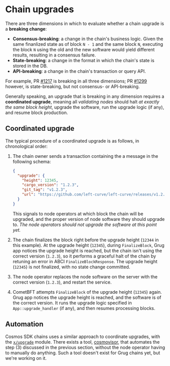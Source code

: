 # Chain upgrades

There are three dimensions in which to evaluate whether a chain upgrade is a **breaking change**:

- **Consensus-breaking**: a change in the chain's business logic. Given the same finanlized state as of block `N - 1` and the same block `N`, executing the block `N` using the old and the new software would yield different results, resulting in a consensus failure.
- **State-breaking**: a change in the format in which the chain's state is stored in the DB.
- **API-breaking**: a change in the chain's transaction or query API.

For example, PR [#1217](https://github.com/left-curve/left-curve/pull/1217) is breaking in all three dimensions; PR [#1299](https://github.com/left-curve/left-curve/pull/1299) however, is state-breaking, but not consensus- or API-breaking.

Generally speaking, an upgrade that is breaking in any dimension requires a **coordinated upgrade**, meaning all _validating nodes_ should halt _at exactly the same block height_, upgrade the software, run the upgrade logic (if any), and resume block production.

## Coordinated upgrade

The typical procedure of a coordinated upgrade is as follows, in chronological order:

1. The chain owner sends a transaction containing the a message in the following schema:

   ```json
   {
     "upgrade": {
       "height": 12345,
       "cargo_version": "1.2.3",
       "git_tag": "v1.2.3",
       "url": "https://github.com/left-curve/left-curve/releases/v1.2.3"
     }
   }
   ```

   This signals to node operators at which block the chain will be upgraded, and the proper version of node software they should upgrade to. _The node operators should not upgrade the software at this point yet._

2. The chain finalizes the block right before the upgrade height (`12344` in this example). At the upgrade height (`12345`), during `FinalizeBlock`, Grug app notices the upgrade height is reached, but the chain isn't using the correct version (`1.2.3`), so it performs a graceful halt of the chain by retuning an error in ABCI `FinalizeBlockResponse`. The upgrade height (`12345`) is not finalized, with no state change committed.

3. The node operator replaces the node software on the server with the correct version (`1.2.3`), and restart the service.

4. CometBFT attempts `FinalizeBlock` of the upgrade height (`12345`) again. Grug app notices the upgrade height is reached, and the software is of the correct version. It runs the upgrade logic specified in `App::upgrade_handler` (if any), and then resumes processing blocks.

## Automation

Cosmos SDK chains uses a similar approach to coordinate upgrades, with the [`x/upgrade`](https://docs.cosmos.network/v0.53/build/modules/upgrade) module. There exists a tool, [cosmovisor](https://docs.cosmos.network/main/build/tooling/cosmovisor), that automates the step (3) discussed in the previous section, without the node operator having to manually do anything. Such a tool doesn't exist for Grug chains yet, but we're working on it.
